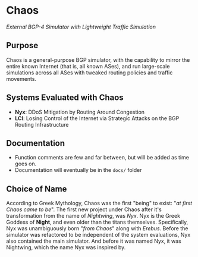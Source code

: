 # Chaos

_External BGP-4 Simulator with Lightweight Traffic Simulation_

## Purpose

Chaos is a general-purpose BGP simulator, with the capability to mirror the entire known Internet (that is, all known ASes), and run large-scale simulations across all ASes with tweaked routing policies and traffic movements.

## Systems Evaluated with Chaos
- **Nyx**: DDoS Mitigation by Routing Around Congestion
- **LCI**: Losing Control of the Internet via Strategic Attacks on the BGP Routing Infrastructure

## Documentation

- Function comments are few and far between, but will be added as time goes on.
- Documentation will eventually be in the `docs/` folder

## Choice of Name

According to Greek Mythology, Chaos was the first "being" to exist: "_at first Chaos came to be_". The first new project under Chaos after it's transformation from the name of _Nightwing_, was _Nyx_. Nyx is the Greek Goddess of **Night**, and even older than the titans themselves. Specifically, Nyx was unambiguously born "_from Chaos_" along with _Erebus_. Before the simulator was refactored to be independent of the system evaluations, Nyx also contained the main simulator. And before it was named Nyx, it was Nightwing, which the name Nyx was inspired by.
